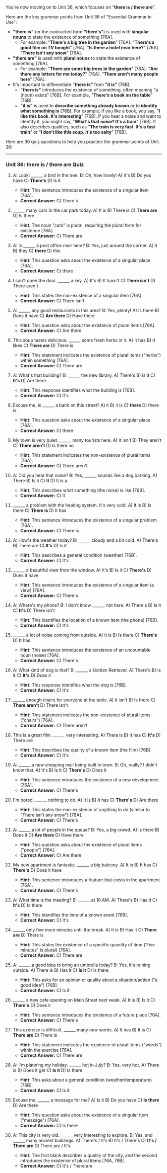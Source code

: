 You're now moving on to Unit 36, which focuses on "**there is / there are**".

Here are the key grammar points from Unit 36 of "Essential Grammar in Use":

*   **"there is"** (or the contracted form **"there's"**) is used with **singular nouns** to state the existence of something [76A].
    *   For example: "**There's a big tree in the garden**" [76A]. "**There's a good film on TV tonight**" [76A]. "**Is there a hotel near here?**" [76A]. "**There isn't any snow**" [76A].
*   **"there are"** is used with **plural nouns** to state the existence of something [76A].
    *   For example: "**There are some big trees in the garden**" [76A]. "**Are there any letters for me today?**" [76A]. "**There aren't many people here**" [76A].
*   It's important to differentiate **"there is"** from **"it is"** [76B].
    *   **"there is"** introduces the existence of something, often meaning "a (noun) exists" [76B]. For example, "**There's a book on the table**" [76B].
    *   **"it is"** is used to **describe something already known** or to **identify what something is** [76B]. For example, if you like a book, you say, "**I like this book. It's interesting**" [76B]. If you hear a noise and want to identify it, you might say, "**What's that noise? It's a train**" [76B]. It also describes qualities, such as "**The train is very fast. It's a fast train**" or "**I don't like this soup. It's too salty**" [76B].

Here are 30 quiz questions to help you practice the grammar points of Unit 36:

---

### **Unit 36: there is / there are Quiz**

1.  A: Look! ______ a bird in the tree.
    B: Oh, how lovely!
    A) It's
    B) Do you have
    C) **There's**
    D) Is it
    *   **Hint:** This sentence introduces the existence of a singular item [76A].
    *   **Correct Answer:** C) There's

2.  ______ many cars in the car park today.
    A) It is
    B) There is
    C) **There are**
    D) Is there
    *   **Hint:** The noun "cars" is plural, requiring the plural form for existence [76A].
    *   **Correct Answer:** C) There are

3.  A: Is ______ a post office near here?
    B: Yes, just around the corner.
    A) it
    B) they
    C) **there**
    D) this
    *   **Hint:** This question asks about the existence of a singular place [76A].
    *   **Correct Answer:** C) there

4.  I can't open the door. ______ a key.
    A) It's
    B) It hasn't
    C) **There isn't**
    D) There aren't
    *   **Hint:** This states the non-existence of a singular item [76A].
    *   **Correct Answer:** C) There isn't

5.  A: ______ any good restaurants in this area?
    B: Yes, plenty!
    A) Is there
    B) Does it have
    C) **Are there**
    D) Have there
    *   **Hint:** This question asks about the existence of plural items [76A].
    *   **Correct Answer:** C) Are there

6.  This soup tastes delicious. ______ some fresh herbs in it.
    A) It has
    B) It likes
    C) **There are**
    D) There is
    *   **Hint:** This statement indicates the existence of plural items ("herbs") within something [76A].
    *   **Correct Answer:** C) There are

7.  A: What's that building?
    B: ______ the new library.
    A) There's
    B) Is it
    C) **It's**
    D) Are there
    *   **Hint:** This response identifies what the building is [76B].
    *   **Correct Answer:** C) It's

8.  Excuse me, is ______ a bank on this street?
    A) it
    B) it is
    C) **there**
    D) there is
    *   **Hint:** This question asks about the existence of a singular place [76A].
    *   **Correct Answer:** C) there

9.  My town is very quiet. ______ many tourists here.
    A) It isn't
    B) They aren't
    C) **There aren't**
    D) Is there no
    *   **Hint:** This statement indicates the non-existence of plural items [76A].
    *   **Correct Answer:** C) There aren't

10. A: Did you hear that noise?
    B: Yes, ______ sounds like a dog barking.
    A) There
    B) Is it
    C) **It**
    D) It is a
    *   **Hint:** This describes what something (the noise) is like [76B].
    *   **Correct Answer:** C) It

11. ______ a problem with the heating system. It's very cold.
    A) It is
    B) Is there
    C) **There is**
    D) It has
    *   **Hint:** This sentence introduces the existence of a singular problem [76A].
    *   **Correct Answer:** C) There is

12. A: How's the weather today?
    B: ______ cloudy and a bit cold.
    A) There's
    B) There are
    C) **It's**
    D) Is it
    *   **Hint:** This describes a general condition (weather) [76B].
    *   **Correct Answer:** C) It's

13. ______ a beautiful view from the window.
    A) It's
    B) Is it
    C) **There's**
    D) Does it have
    *   **Hint:** This sentence introduces the existence of a singular item (a view) [76A].
    *   **Correct Answer:** C) There's

14. A: Where's my phone?
    B: I don't know. ______ not here.
    A) There's
    B) Is it
    C) **It's**
    D) There isn't
    *   **Hint:** This identifies the location of a known item (the phone) [76B].
    *   **Correct Answer:** C) It's

15. ______ a lot of noise coming from outside.
    A) It is
    B) Is there
    C) **There's**
    D) It has
    *   **Hint:** This sentence introduces the existence of an uncountable noun (noise) [76A].
    *   **Correct Answer:** C) There's

16. A: What kind of dog is that?
    B: ______ a Golden Retriever.
    A) There's
    B) Is it
    C) **It's**
    D) Does it
    *   **Hint:** This response identifies what the dog is [76B].
    *   **Correct Answer:** C) It's

17. ______ enough chairs for everyone at the table.
    A) It isn't
    B) Is there
    C) **There aren't**
    D) There isn't
    *   **Hint:** This statement indicates the non-existence of plural items ("chairs") [76A].
    *   **Correct Answer:** C) There aren't

18. This is a great film. ______ very interesting.
    A) There is
    B) It has
    C) **It's**
    D) There are
    *   **Hint:** This describes the quality of a known item (the film) [76B].
    *   **Correct Answer:** C) It's

19. A: ______ a new shopping mall being built in town.
    B: Oh, really? I didn't know that.
    A) It's
    B) Is it
    C) **There's**
    D) Does it
    *   **Hint:** This sentence introduces the existence of a new development [76A].
    *   **Correct Answer:** C) There's

20. I'm bored. ______ nothing to do.
    A) It is
    B) It has
    C) **There's**
    D) Are there
    *   **Hint:** This states the non-existence of anything to do (similar to "There isn't any snow") [76A].
    *   **Correct Answer:** C) There's

21. A: ______ a lot of people in the queue?
    B: Yes, a big crowd.
    A) Is there
    B) Does it
    C) **Are there**
    D) Have there
    *   **Hint:** This question asks about the existence of plural items ("people") [76A].
    *   **Correct Answer:** C) Are there

22. My new apartment is fantastic. ______ a big balcony.
    A) It is
    B) It has
    C) **There's**
    D) Does it have
    *   **Hint:** This sentence introduces a feature that exists in the apartment [76A].
    *   **Correct Answer:** C) There's

23. A: What time is the meeting?
    B: ______ at 10 AM.
    A) There's
    B) Has it
    C) **It's**
    D) Is there
    *   **Hint:** This identifies the time of a known event [76B].
    *   **Correct Answer:** C) It's

24. ______ only five more minutes until the break.
    A) It is
    B) Has it
    C) **There are**
    D) There is
    *   **Hint:** This states the existence of a specific quantity of time ("five minutes" is plural) [76A].
    *   **Correct Answer:** C) There are

25. A: ______ a good idea to bring an umbrella today?
    B: Yes, it's raining outside.
    A) There is
    B) Has it
    C) **Is it**
    D) Is there
    *   **Hint:** This asks for an opinion or quality about a situation/action ("a good idea") [76B].
    *   **Correct Answer:** C) Is it

26. ______ a new cafe opening on Main Street next week.
    A) It is
    B) Is it
    C) **There's**
    D) Does it
    *   **Hint:** This sentence introduces the existence of a future place [76A].
    *   **Correct Answer:** C) There's

27. This exercise is difficult. ______ many new words.
    A) It has
    B) It is
    C) **There are**
    D) There is
    *   **Hint:** This statement indicates the existence of plural items ("words") within the exercise [76A].
    *   **Correct Answer:** C) There are

28. A: I'm planning my holiday. ______ hot in July?
    B: Yes, very hot.
    A) There is
    B) Does it get
    C) **Is it**
    D) Is there
    *   **Hint:** This asks about a general condition (weather/temperature) [76B].
    *   **Correct Answer:** C) Is it

29. Excuse me, ______ a message for me?
    A) Is it
    B) Do you have
    C) **Is there**
    D) Are there
    *   **Hint:** This question asks about the existence of a singular item ("message") [76A].
    *   **Correct Answer:** C) Is there

30. A: This city is very old. ______ very interesting to explore.
    B: Yes, and ______ many ancient buildings.
    A) There's / It's
    B) It's / There's
    C) **It's / There are**
    D) There are / It's
    *   **Hint:** The first blank describes a quality of the city, and the second introduces the existence of plural items [76A, 76B].
    *   **Correct Answer:** C) It's / There are